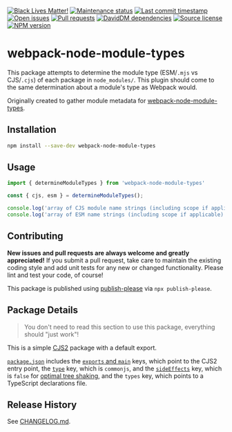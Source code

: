 [![Black Lives Matter!](https://api.ergodark.com/badges/blm "Join the movement!")](https://secure.actblue.com/donate/ms_blm_homepage_2019)
[![Maintenance status](https://img.shields.io/maintenance/active/2020 "Is this package maintained?")](https://www.npmjs.com/package/webpack-node-module-types)
[![Last commit timestamp](https://img.shields.io/github/last-commit/xunnamius/webpack-node-module-types/develop "When was the last commit to the official repo?")](https://www.npmjs.com/package/webpack-node-module-types)
[![Open issues](https://img.shields.io/github/issues/xunnamius/webpack-node-module-types "Number of known issues with this package")](https://www.npmjs.com/package/webpack-node-module-types)
[![Pull requests](https://img.shields.io/github/issues-pr/xunnamius/webpack-node-module-types "Number of open pull requests")](https://www.npmjs.com/package/webpack-node-module-types)
[![DavidDM dependencies](https://img.shields.io/david/xunnamius/webpack-node-module-types "Status of this package's dependencies")](https://david-dm.org/xunnamius/webpack-node-module-types)
[![Source license](https://img.shields.io/npm/l/webpack-node-module-types "This package's source license")](https://www.npmjs.com/package/webpack-node-module-types)
[![NPM version](https://api.ergodark.com/badges/npm-pkg-version/webpack-node-module-types "Install this package using npm or yarn!")](https://www.npmjs.com/package/webpack-node-module-types)

# webpack-node-module-types

This package attempts to determine the module type (ESM/`.mjs` vs CJS/`.cjs`) of
each package in `node_modules/`. This plugin should come to the same
determination about a module's type as Webpack would.

Originally created to gather module metadata for
[webpack-node-module-types](https://github.com/Xunnamius/webpack-node-module-types).

## Installation

```Bash
npm install --save-dev webpack-node-module-types
```

## Usage

```TypeScript
import { determineModuleTypes } from 'webpack-node-module-types'

const { cjs, esm } = determineModuleTypes();

console.log('array of CJS module name strings (including scope if applicable):', cjs);
console.log('array of ESM name strings (including scope if applicable):', esm);
```

## Contributing

**New issues and pull requests are always welcome and greatly appreciated!** If
you submit a pull request, take care to maintain the existing coding style and
add unit tests for any new or changed functionality. Please lint and test your
code, of course!

This package is published using
[publish-please](https://www.npmjs.com/package/publish-please) via `npx
publish-please`.

## Package Details

> You don't need to read this section to use this package, everything should
"just work"!

This is a simple [CJS2](https://github.com/webpack/webpack/issues/1114) package
with a default export.

[`package.json`](package.json) includes the [`exports` and
`main`][exports-main-key] keys, which point to the CJS2 entry point, the
[`type`][local-pkg] key, which is `commonjs`, and the
[`sideEffects`][side-effects-key] key, which is `false` for [optimal tree
shaking][tree-shaking], and the `types` key, which points to a TypeScript
declarations file.

## Release History

See [CHANGELOG.md](CHANGELOG.md).

[side-effects-key]: https://webpack.js.org/guides/tree-shaking/#mark-the-file-as-side-effect-free
[exports-main-key]: https://github.com/nodejs/node/blob/8d8e06a345043bec787e904edc9a2f5c5e9c275f/doc/api/packages.md#package-entry-points
[tree-shaking]: https://webpack.js.org/guides/tree-shaking
[local-pkg]: https://github.com/nodejs/node/blob/8d8e06a345043bec787e904edc9a2f5c5e9c275f/doc/api/packages.md#type
